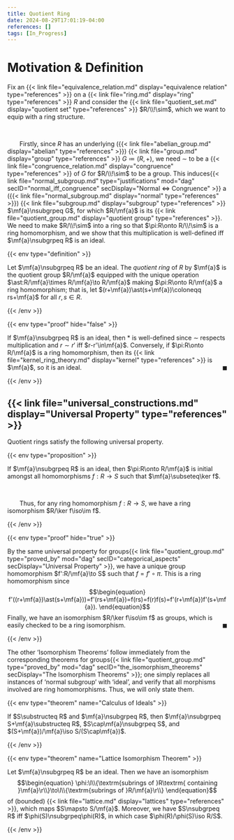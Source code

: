 ```yaml
---
title: Quotient Ring
date: 2024-08-29T17:01:19-04:00
references: []
tags: [In_Progress]
---
```


# Motivation & Definition

Fix an {{< link file="equivalence_relation.md" display="equivalence relation" type="references" >}} on a {{< link file="ring.md" display="ring" type="references" >}} $R$ and consider the {{< link file="quotient_set.md" display="quotient set" type="references" >}} $R/\\!\sim$, which we want to equip with a ring structure.

<br>

&emsp;&emsp;Firstly, since $R$ has an underlying ({{< link file="abelian_group.md" display="abelian" type="references" >}}) {{< link file="group.md" display="group" type="references" >}} $G\coloneqq(R,+)$, we need $\sim$ to be a {{< link file="congruence_relation.md" display="congruence" type="references" >}} of $G$ for $R/\\!\sim$ to be a group. This induces{{< link file="normal_subgroup.md" type="justifications" mod="dag" secID="normal_iff_congruence" secDisplay="Normal $\Leftrightarrow$ Congruence" >}} a ({{< link file="normal_subgroup.md" display="normal" type="references" >}}) {{< link file="subgroup.md" display="subgroup" type="references" >}} $\mf{a}\nsubgrpeq G$, for which $R/\mf{a}$ is its {{< link file="quotient_group.md" display="quotient group" type="references" >}}. We need to make $R/\\!\sim$ into a ring so that $\pi:R\onto R/\\!\sim$ is a ring homomorphism, and we show that this multiplication is well-defined iff $\mf{a}\nsubgrpeq R$ is an ideal.

{{< env type="definition" >}}

Let $\mf{a}\nsubgrpeq R$ be an ideal. The *quotient ring* of $R$ by $\mf{a}$ is the quotient group $R/\mf{a}$ equipped with the unique operation $\ast:R/\mf{a}\times R/\mf{a}\to R/\mf{a}$ making $\pi:R\onto R/\mf{a}$ a ring homomorphism; that is, let $(r+\mf{a})\ast(s+\mf{a})\coloneqq rs+\mf{a}$ for all $r,s\in R$.

{{< /env >}}

{{< env type="proof" hide="false" >}}

If $\mf{a}\nsubgrpeq R$ is an ideal, then $\ast$ is well-defined since $\sim$ respects multiplication and $r\sim r'$ iff $r-r'\in\mf{a}$. Conversely, if $\pi:R\onto R/\mf{a}$ is a ring homomorphism, then its {{< link file="kernel_ring_theory.md" display="kernel" type="references" >}} is $\mf{a}$, so it is an ideal.<span style="float:right;">$\blacksquare$</span>

{{< /env >}}

<h2 id="universal_property">{{< link file="universal_constructions.md" display="Universal Property" type="references" >}}</h2>

Quotient rings satisfy the following universal property.

{{< env type="proposition" >}}

If $\mf{a}\nsubgrpeq R$ is an ideal, then $\pi:R\onto R/\mf{a}$ is initial amongst all homomorphisms $f:R\to S$ such that $\mf{a}\subseteq\ker f$.

<br>

&emsp;&emsp;Thus, for any ring homomorphism $f:R\to S$, we have a ring isomorphism $R/\ker f\iso\im f$.

{{< /env >}}

{{< env type="proof" hide="true" >}}

By the same universal property for groups{{< link file="quotient_group.md" type="proved_by" mod="dag" secID="categorical_aspects" secDisplay="Universal Property" >}}, we have a unique group homomorphism $f':R/\mf{a}\to S$ such that $f=f'\circ\pi$. This is a ring homomorphism since
$$\begin{equation}
    f'((r+\mf{a})\ast(s+\mf{a}))=f'(rs+\mf{a})=f(rs)=f(r)f(s)=f'(r+\mf{a})f'(s+\mf{a}).
\end{equation}$$
Finally, we have an isomorphism $R/\ker f\iso\im f$ as groups, which is easily checked to be a ring isomorphism.<span style="float:right;">$\blacksquare$</span>

{{< /env >}}

<div class="space"></div>

The other ‘Isomorphism Theorems’ follow immediately from the corresponding theorems for groups{{< link file="quotient_group.md" type="proved_by" mod="dag" secID="the_isomorphism_theorems" secDisplay="The Isomorphism Theorems" >}}; one simply replaces all instances of ‘normal subgroup’ with ‘ideal’, and verify that all morphisms involved are ring homomorphisms. Thus, we will only state them.

{{< env type="theorem" name="Calculus of Ideals" >}}

If $S\substructeq R$ and $\mf{a}\nsubgrpeq R$, then $\mf{a}\nsubgrpeq S+\mf{a}\substructeq R$, $S\cap\mf{a}\nsubgrpeq S$, and $(S+\mf{a})/\mf{a}\iso S/(S\cap\mf{a})$.

{{< /env >}}

{{< env type="theorem" name="Lattice Isomorphism Theorem" >}}

Let $\mf{a}\nsubgrpeq R$ be an ideal. Then we have an isomorphism
$$\begin{equation}
    \phi:\l\\{\textrm{subrings of }R\textrm{ containing }\mf{a}\r\\}\to\l\\{\textrm{subrings of }R/\mf{a}\r\\}
\end{equation}$$
of (bounded) {{< link file="lattice.md" display="lattices" type="references" >}}, which maps $S\mapsto S/\mf{a}$. Moreover, we have $S\nsubgrpeq R$ iff $\phi(S)\nsubgrpeq\phi(R)$, in which case $\phi(R)/\phi(S)\iso R/S$.


{{< /env >}}

